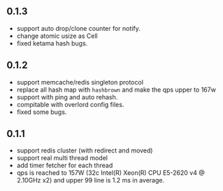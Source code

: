 ## 0.1.3

* support auto drop/clone counter for notify.
* change atomic usize as Cell<usize>
* fixed ketama hash bugs.

## 0.1.2
* support memcache/redis singleton protocol
* replace all hash map with `hashbrown` and make the qps upper to 167w 
* support with ping and auto rehash.
* compitable with overlord config files.
* fixed some bugs.

## 0.1.1

* support redis cluster (with redirect and moved)
* support real multi thread model
* add timer fetcher for each thread
* qps is reached to 157W (32c Intel(R) Xeon(R) CPU E5-2620 v4 @ 2.10GHz x2) and upper 99 line is 1.2 ms in average.

